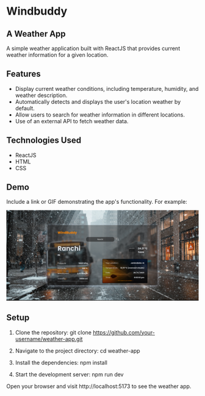 # Windbuddy

## A Weather App

A simple weather application built with ReactJS that provides current weather information for a given location.

## Features

- Display current weather conditions, including temperature, humidity, and weather description.
- Automatically detects and displays the user's location weather by default.
- Allow users to search for weather information in different locations.
- Use of an external API to fetch weather data.

## Technologies Used

   - ReactJS
   - HTML
   - CSS

## Demo

Include a link or GIF demonstrating the app's functionality. For example:

![Weather App Screenshot](./windbuddy.png)

## Setup

1. Clone the repository:
   git clone https://github.com/your-username/weather-app.git

2. Navigate to the project directory:
   cd weather-app

3. Install the dependencies:
   npm install

4. Start the development server:
   npm run dev

Open your browser and visit http://localhost:5173 to see the weather app.